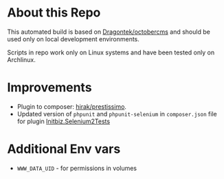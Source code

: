 # About this Repo

This automated build is based on [Dragontek/octobercms](https://github.com/Dragontek/octobercms) and should be used only on local development environments.

Scripts in repo work only on Linux systems and have been tested only on Archlinux.

# Improvements
* Plugin to composer: [hirak/prestissimo](https://github.com/hirak/prestissimo).
* Updated version of `phpunit` and `phpunit-selenium` in `composer.json` file for plugin [Initbiz.Selenium2Tests](https://octobercms.com/plugin/initbiz-selenium2tests)


# Additional Env vars

* `WWW_DATA_UID` - for permissions in volumes
